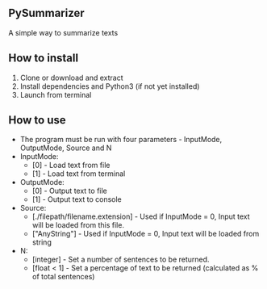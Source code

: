 ## PySummarizer

A simple way to summarize texts

## How to install
1) Clone or download and extract
2) Install dependencies and Python3 (if not yet installed)
3) Launch from terminal

## How to use
- The program must be run with four parameters - InputMode, OutputMode, Source and N
-   InputMode:
    - [0] - Load text from file
    - [1] - Load text from terminal
-   OutputMode:
    - [0] - Output text to file
    - [1] - Output text to console
-   Source:
    - [./filepath/filename.extension] - Used if InputMode = 0, Input text will be loaded from this file.
    - ["AnyString"] - Used if InputMode = 0, Input text will be loaded from string
-   N:
    - [integer] - Set a number of sentences to be returned.
    - [float < 1] - Set a percentage of text to be returned (calculated as % of total sentences)
